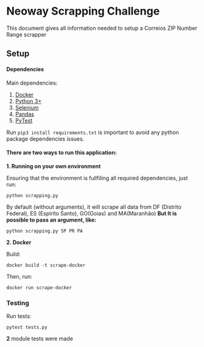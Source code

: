 # Neoway Scrapping Challenge
This document gives all information needed to setup a Correios ZIP Number Range scrapper

## Setup

#### Dependencies
Main dependencies:
1. [Docker](https://www.docker.com/get-started)
2. [Python 3+](https://www.python.org/downloads/)
3. [Selenium](https://github.com/SeleniumHQ/selenium)
4. [Pandas](https://github.com/pandas-dev/pandas)
5. [PyTest](https://docs.pytest.org/en/stable/)

Run ``` pip3 install requirements.txt ``` is important to avoid any python package dependencies issues.

#### There are two ways to run this application:

**1. Running on your own environment**

Ensuring that the environment is fullfiling all required dependencies, just run:

```
python scrapping.py
```

By default (without arguments), it will scrape all data from DF (Distrito Federal), ES (Espirito Santo), GO(Goias) and MA(Maranhão)
**But It is possible to pass an argument, like:**
```
python scrapping.py SP PR PA
```

**2. Docker**

Build:

```
docker build -t scrape-docker
```

Then, run:

```
docker run scrape-docker
```

### Testing 

Run tests:

```
pytest tests.py
```

**2** module tests were made

